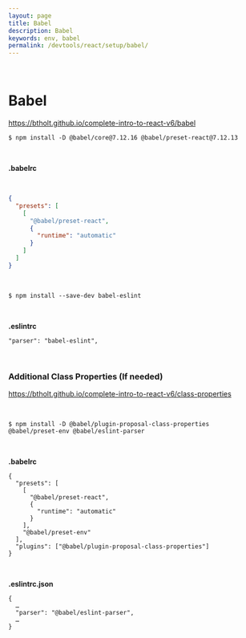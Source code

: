 ```yaml
---
layout: page
title: Babel
description: Babel
keywords: env, babel
permalink: /devtools/react/setup/babel/
---
```


<br/>

# Babel

https://btholt.github.io/complete-intro-to-react-v6/babel

```
$ npm install -D @babel/core@7.12.16 @babel/preset-react@7.12.13
```

<br/>

**.babelrc**

<br/>

```json
{
  "presets": [
    [
      "@babel/preset-react",
      {
        "runtime": "automatic"
      }
    ]
  ]
}
```

<br/>

    $ npm install --save-dev babel-eslint

<br/>

**.eslintrc**

```
"parser": "babel-eslint",
```

<br/>

### Additional Class Properties (If needed)

https://btholt.github.io/complete-intro-to-react-v6/class-properties

<br/>

```
$ npm install -D @babel/plugin-proposal-class-properties @babel/preset-env @babel/eslint-parser
```

<br/>

**.babelrc**

```
{
  "presets": [
    [
      "@babel/preset-react",
      {
        "runtime": "automatic"
      }
    ],
    "@babel/preset-env"
  ],
  "plugins": ["@babel/plugin-proposal-class-properties"]
}

```

<br/>

**.eslintrc.json**

```
{
  …
  "parser": "@babel/eslint-parser",
  …
}
```
